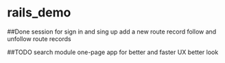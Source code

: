 rails_demo
==========
##Done
session for sign in and sing up
add a new route record
follow and unfollow route records

##TODO
search module
one-page app for better and faster UX
better look
